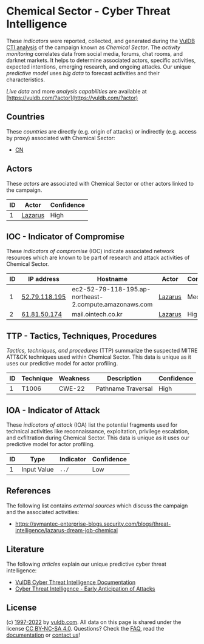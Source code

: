 # Chemical Sector - Cyber Threat Intelligence

These _indicators_ were reported, collected, and generated during the [VulDB CTI analysis](https://vuldb.com/?kb.cti) of the campaign known as _Chemical Sector_. The _activity monitoring_ correlates data from social media, forums, chat rooms, and darknet markets. It helps to determine associated actors, specific activities, expected intentions, emerging research, and ongoing attacks. Our unique _predictive model_ uses _big data_ to forecast activities and their characteristics.

_Live data_ and more _analysis capabilities_ are available at [https://vuldb.com/?actor](https://vuldb.com/?actor)

## Countries

These _countries_ are directly (e.g. origin of attacks) or indirectly (e.g. access by proxy) associated with Chemical Sector:

* [CN](https://vuldb.com/?country.cn)

## Actors

These _actors_ are associated with Chemical Sector or other actors linked to the campaign.

ID | Actor | Confidence
-- | ----- | ----------
1 | [Lazarus](https://vuldb.com/?actor.lazarus) | High

## IOC - Indicator of Compromise

These _indicators of compromise_ (IOC) indicate associated network resources which are known to be part of research and attack activities of Chemical Sector.

ID | IP address | Hostname | Actor | Confidence
-- | ---------- | -------- | ----- | ----------
1 | [52.79.118.195](https://vuldb.com/?ip.52.79.118.195) | ec2-52-79-118-195.ap-northeast-2.compute.amazonaws.com | [Lazarus](https://vuldb.com/?actor.lazarus) | Medium
2 | [61.81.50.174](https://vuldb.com/?ip.61.81.50.174) | mail.ointech.co.kr | [Lazarus](https://vuldb.com/?actor.lazarus) | High

## TTP - Tactics, Techniques, Procedures

_Tactics, techniques, and procedures_ (TTP) summarize the suspected MITRE ATT&CK techniques used within Chemical Sector. This data is unique as it uses our predictive model for actor profiling.

ID | Technique | Weakness | Description | Confidence
-- | --------- | -------- | ----------- | ----------
1 | T1006 | CWE-22 | Pathname Traversal | High

## IOA - Indicator of Attack

These _indicators of attack_ (IOA) list the potential fragments used for technical activities like reconnaissance, exploitation, privilege escalation, and exfiltration during Chemical Sector. This data is unique as it uses our predictive model for actor profiling.

ID | Type | Indicator | Confidence
-- | ---- | --------- | ----------
1 | Input Value | `../` | Low

## References

The following list contains _external sources_ which discuss the campaign and the associated activities:

* https://symantec-enterprise-blogs.security.com/blogs/threat-intelligence/lazarus-dream-job-chemical

## Literature

The following _articles_ explain our unique predictive cyber threat intelligence:

* [VulDB Cyber Threat Intelligence Documentation](https://vuldb.com/?kb.cti)
* [Cyber Threat Intelligence - Early Anticipation of Attacks](https://www.scip.ch/en/?labs.20201022)

## License

(c) [1997-2022](https://vuldb.com/?kb.changelog) by [vuldb.com](https://vuldb.com/?kb.about). All data on this page is shared under the license [CC BY-NC-SA 4.0](https://creativecommons.org/licenses/by-nc-sa/4.0/). Questions? Check the [FAQ](https://vuldb.com/?kb.faq), read the [documentation](https://vuldb.com/?kb) or [contact us](https://vuldb.com/?contact)!
